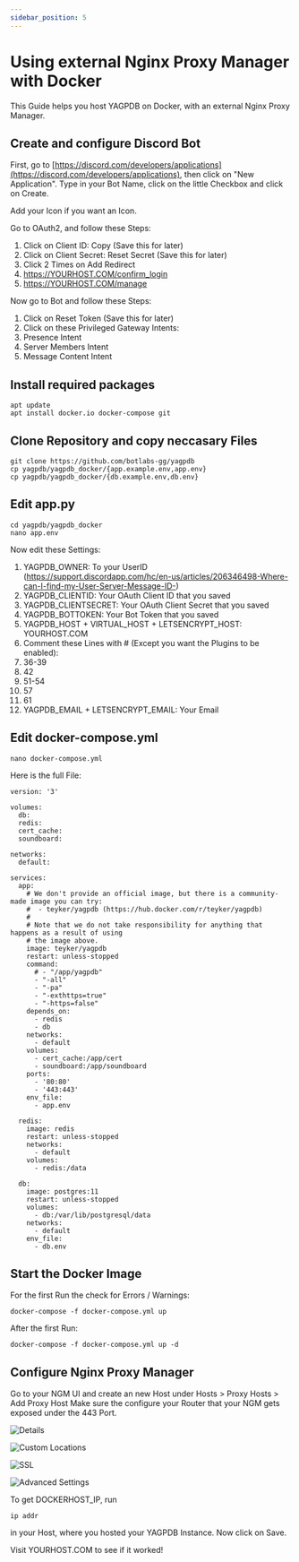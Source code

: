 ```yaml
---
sidebar_position: 5
---
```


# Using external Nginx Proxy Manager with Docker

This Guide helps you host YAGPDB on Docker, with an external Nginx Proxy Manager.

## Create and configure Discord Bot

First, go to [https://discord.com/developers/applications](https://discord.com/developers/applications), then click on "New Application". 
Type in your Bot Name, click on the little Checkbox and click on Create.

Add your Icon if you want an Icon.

Go to OAuth2, and follow these Steps:
1. Click on Client ID: Copy (Save this for later)
2. Click on Client Secret: Reset Secret (Save this for later)
3. Click 2 Times on Add Redirect
 1. https://YOURHOST.COM/confirm_login
 2. https://YOURHOST.COM/manage

Now go to Bot and follow these Steps:
1. Click on Reset Token (Save this for later)
2. Click on these Privileged Gateway Intents:
 1. Presence Intent
 2. Server Members Intent
 3. Message Content Intent

## Install required packages

```shell
apt update
apt install docker.io docker-compose git
```

## Clone Repository and copy neccasary Files

```shell
git clone https://github.com/botlabs-gg/yagpdb
cp yagpdb/yagpdb_docker/{app.example.env,app.env}
cp yagpdb/yagpdb_docker/{db.example.env,db.env}
```

## Edit app.py
```shell
cd yagpdb/yagpdb_docker
nano app.env
```
Now edit these Settings:
1. YAGPDB_OWNER: To your UserID (https://support.discordapp.com/hc/en-us/articles/206346498-Where-can-I-find-my-User-Server-Message-ID-)
2. YAGPDB_CLIENTID: Your OAuth Client ID that you saved
3. YAGPDB_CLIENTSECRET: Your OAuth Client Secret that you saved
4. YAGPDB_BOTTOKEN: Your Bot Token that you saved
5. YAGPDB_HOST + VIRTUAL_HOST + LETSENCRYPT_HOST: YOURHOST.COM
6. Comment these Lines with # (Except you want the Plugins to be enabled):
 1. 36-39
 2. 42
 3. 51-54
 4. 57
 5. 61
7. YAGPDB_EMAIL + LETSENCRYPT_EMAIL: Your Email

## Edit docker-compose.yml

```shell
nano docker-compose.yml
```

Here is the full File:

```shell
version: '3'

volumes:
  db:
  redis:
  cert_cache:
  soundboard:

networks:
  default:

services:
  app:
    # We don't provide an official image, but there is a community-made image you can try:
    #  - teyker/yagpdb (https://hub.docker.com/r/teyker/yagpdb)
    #
    # Note that we do not take responsibility for anything that happens as a result of using
    # the image above.
    image: teyker/yagpdb
    restart: unless-stopped
    command:
      # - "/app/yagpdb"
      - "-all"
      - "-pa"
      - "-exthttps=true"
      - "-https=false"
    depends_on:
      - redis
      - db
    networks:
      - default
    volumes:
      - cert_cache:/app/cert
      - soundboard:/app/soundboard
    ports:
      - '80:80'
      - '443:443'
    env_file:
      - app.env

  redis:
    image: redis
    restart: unless-stopped
    networks:
      - default
    volumes:
      - redis:/data

  db:
    image: postgres:11
    restart: unless-stopped
    volumes:
      - db:/var/lib/postgresql/data
    networks:
      - default
    env_file:
      - db.env
```

## Start the Docker Image

For the first Run the check for Errors / Warnings:
```shell
docker-compose -f docker-compose.yml up
```

After the first Run:
```shell
docker-compose -f docker-compose.yml up -d
```

## Configure Nginx Proxy Manager

Go to your NGM UI and create an new Host under Hosts > Proxy Hosts > Add Proxy Host
Make sure the configure your Router that your NGM gets exposed under the 443 Port.

![Details](ngm_images/image.png)

![Custom Locations](ngm_images/image-1.png)

![SSL](ngm_images/image-3.png)

![Advanced Settings](ngm_images/image-4.png)

To get DOCKERHOST_IP, run
```shell
ip addr
```
in your Host, where you hosted your YAGPDB Instance.
Now click on Save.

Visit YOURHOST.COM to see if it worked!
